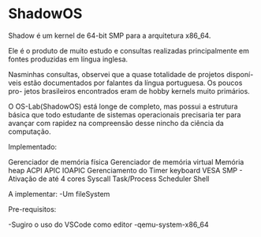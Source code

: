 # ShadowOS
Shadow é um kernel de 64-bit SMP para a arquitetura x86_64.

Ele é o produto de muito estudo e consultas realizadas principalmente em
fontes produzidas em língua inglesa. 

Nasminhas consultas, observei que a quase totalidade de projetos disponí-
veis estão documentados por falantes da língua portuguesa. Os poucos pro-
jetos brasileiros encontrados eram de hobby kernels muito primários. 

O OS-Lab(ShadowOS) está longe de completo, mas possui a estrutura básica 
que todo estudante de sistemas operacionais precisaria ter para avançar 
com rapidez na compreensão desse nincho da ciência da computação.


Implementado:

Gerenciador de memória física
Gerenciador de memória virtual
Memória heap
ACPI
APIC
IOAPIC
Gerenciamento do Timer
keyboard
VESA
SMP - Ativação de até 4 cores
Syscall
Task/Process
Scheduler
Shell

A implementar:
-Um fileSystem 

Pre-requisitos:

-Sugiro o uso do VSCode como editor
-qemu-system-x86_64

